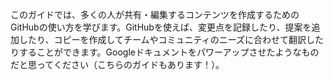 このガイドでは、多くの人が共有・編集するコンテンツを作成するためのGitHubの使い方を学びます。GitHubを使えば、変更点を記録したり、提案を追加したり、コピーを作成してチームやコミュニティのニーズに合わせて翻訳したりすることができます。Googleドキュメントをパワーアップさせたようなものだと思ってください（こちらのガイドもあります！）。
